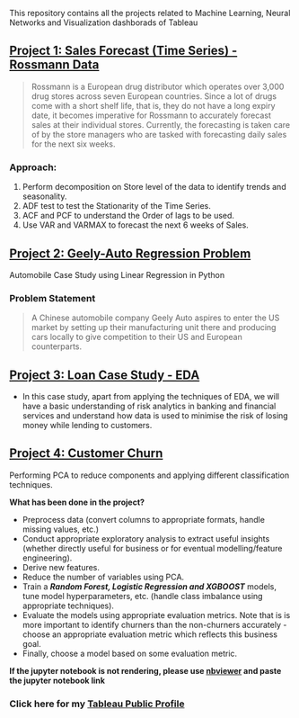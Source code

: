 This repository contains all the projects related to Machine Learning, Neural Networks and Visualization dashborads of Tableau

## [Project 1: Sales Forecast (Time Series) - Rossmann Data](https://github.com/Shreyas-05/Sales-Forecasting-Rossmann)
> Rossmann is a European drug distributor which operates over 3,000 drug stores across seven European countries. Since a lot of drugs come with a short shelf life, that is, they do not have a long expiry date, it becomes imperative for Rossmann to accurately forecast sales at their individual stores. Currently, the forecasting is taken care of by the store managers who are tasked with forecasting daily sales for the next six weeks.

### Approach:
1. Perform decomposition on Store level of the data to identify trends and seasonality.
2. ADF test to test the Stationarity of the Time Series.
3. ACF and PCF to understand the Order of lags to be used.
4. Use VAR and VARMAX to forecast the next 6 weeks of Sales.


## [Project 2: Geely-Auto Regression Problem](https://github.com/Shreyas-05/Geely-Auto-Regression)
Automobile Case Study using Linear Regression in Python

### Problem Statement
> A Chinese automobile company Geely Auto aspires to enter the US market by setting up their manufacturing unit there and producing cars locally to give competition to their US and European counterparts.

## [Project 3: Loan Case Study - EDA](https://github.com/Shreyas-05/EDA)

* In this case study, apart from applying the techniques of EDA, we will have a basic understanding of risk analytics in banking and financial services and understand how data is used to minimise the risk of losing money while lending to customers.

## [Project 4: Customer Churn](https://github.com/Shreyas-05/Customer-Churn)
Performing PCA to reduce components and applying different classification techniques.

**What has been done in the project?**
* Preprocess data (convert columns to appropriate formats, handle missing values, etc.)
* Conduct appropriate exploratory analysis to extract useful insights (whether directly useful for business or for eventual modelling/feature engineering).
* Derive new features.
* Reduce the number of variables using PCA.
* Train a ***Random Forest, Logistic Regression and XGBOOST*** models, tune model hyperparameters, etc. (handle class imbalance using appropriate techniques).
* Evaluate the models using appropriate evaluation metrics. Note that is is more important to identify churners than the non-churners accurately - choose an appropriate evaluation metric which reflects this business goal.
* Finally, choose a model based on some evaluation metric.

**If the jupyter notebook is not rendering, please use [nbviewer](https://nbviewer.jupyter.org/) and paste the jupyter notebook link**


### Click here for my [Tableau Public Profile](https://public.tableau.com/profile/shreyas.s)
